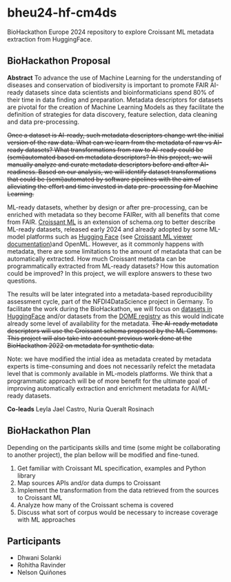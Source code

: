 # bheu24-hf-cm4ds
BioHackathon Europe 2024 repository to explore Croissant ML metadata extraction from HuggingFace.

## BioHackathon Proposal

__Abstract__
To advance the use of Machine Learning for the understanding of diseases and conservation of biodiversity is important to promote FAIR AI-ready datasets since data scientists and bioinformaticians spend 80% of their time in data finding and preparation. Metadata descriptors for datasets are pivotal for the creation of Machine Learning Models as they facilitate the definition of strategies for data discovery, feature selection, data cleaning and data pre-processing.

~~Once a dataset is AI-ready, such metadata descriptors change wrt the initial version of the raw data. What can we learn from the metadata of raw vs AI-ready datasets? What transformations from raw to AI-ready could be (semi)automated based on metadata descriptors? In this project, we will manually analyze and curate metadata descriptors before and after AI-readiness. Based on our analysis, we will identify dataset transformations that could be (semi)automated by software pipelines with the aim of alleviating the effort and time invested in data pre-processing for Machine Learning.~~

ML-ready datasets, whether by design or after pre-processing, can be enriched with metadata so they become FAIRer, with all benefits that come from FAIR. [Croissant ML](https://research.google/blog/croissant-a-metadata-format-for-ml-ready-datasets/) is an extension of schema.org to better describe ML-ready datasets, released early 2024 and already adopted by some ML-model platforms such as [Hugging Face](https://huggingface.co/) (see [Croissant ML viewer documentation](https://huggingface.co/docs/dataset-viewer/mlcroissant))and OpenML. However, as it commonly happens with metadata, there are some limitations to the amount of metadata that can be automatically extracted. How much Croissant metadata can be programmatically extracted from ML-ready datasets? How this automation could be improved? In this project, we will explore answers to these two questions. 

The results will be later integrated into a metadata-based reproducibility assessment cycle, part of the NFDI4DataScience project in Germany. To facilitate the work during the BioHackathon, we will focus on [datasets in HuggingFace](https://huggingface.co/datasets) and/or datasets from the [DOME registry](https://registry.dome-ml.org/) as this would indicate already some level of availability for the metadata. ~~The AI-ready metadata descriptors will use the Croissant schema proposed by the ML Commons. This project will also take into account previous work done at the BioHackathon 2022 on metadata for synthetic data.~~

Note: we have modified the intial idea as metadata created by metadata experts is time-consuming and does not necessarily refelct the metadata level that is commonly available in ML-models platforms. We think that a programmatic approach will be of more benefit for the ultimate goal of improving automatically extraction and enrichment metadata for AI/ML-ready datasets.

__Co-leads__
Leyla Jael Castro, Nuria Queralt Rosinach

## BioHackathon Plan

Depending on the participants skills and time (some might be collaborating to another project), the plan bellow will be modified and fine-tuned.

1. Get familiar with Croissant ML specification, examples and Python library
2. Map sources APIs and/or data dumps to Croissant
3. Implement the transformation from the data retrieved from the sources to Croissant ML
4. Analyze how many of the Croissant schema is covered
5. Discuss what sort of corpus would be necessary to increase coverage with ML approaches

## Participants

- Dhwani Solanki
- Rohitha Ravinder
- Nelson Quiñones


